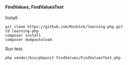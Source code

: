 #### FindValues, FindValuesTest

Install:
```
git clone https://github.com/Rosh1ck/learning-php.git
cd learning-php
composer install
composer dumpautoload
```

Run test:
```
php vendor/bin/phpunit FindValues/FindValuesTest.php
```


